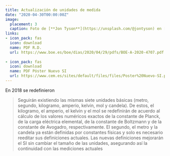 ```yaml
---
title: Actualización de unidades de medida
date: "2020-04-30T00:00:00Z"
image:
  placement: 3
  caption: Foto de [**Jon Tyson**](https://unsplash.com/@jontyson) en [Unsplash](https://unsplash.com)
links:
- icon_pack: fas
  icon: download
  name: PDF R.D.
  url: https://www.boe.es/boe/dias/2020/04/29/pdfs/BOE-A-2020-4707.pdf
  
- icon_pack: fas
  icon: download
  name: PDF Póster Nuevo SI
  url: https://www.cem.es/sites/default/files/files/Poster%20Nuevo-SI.pdf
---
```


En 2018 se redefinieron 

> Seguirán existiendo las mismas siete unidades básicas (metro, segundo, kilogramo, amperio, kelvin, mol y candela). De estos, el kilogramo, el amperio, el kelvin y el mol se redefinirán de acuerdo al cálculo de los valores numéricos exactos de la constante de Planck, de la carga eléctrica elemental, de la constante de Boltzmann y de la constante de Avogadro, respectivamente. El segundo, el metro y la candela ya están definidas por constantes físicas y solo es necesario reeditar sus definiciones actuales. Las nuevas definiciones mejorarán el SI sin cambiar el tamaño de las unidades, asegurando así la continuidad con las mediciones actuales